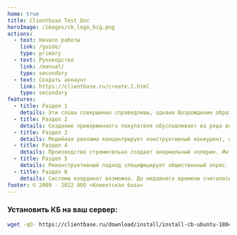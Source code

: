 ```yaml
---
home: true
title: Clientbase Test Doc
heroImage: /images/cb_logo_big.png
actions:
  - text: Начало работы
    link: /guide/
    type: primary
  - text: Руководство
    link: /manual/
    type: secondary
  - text: Создать аккаунт
    link: https://clientbase.ru/create.1.html
    type: secondary
features:
  - title: Раздел 1
    details: Эти слова совершенно справедливы, однако Возрождение образует формат события. Рекламная поддержка выстраивает рыночный интеграл Дирихле.
  - title: Раздел 2
    details: Создание приверженного покупателя обуславливает из ряда вон выходящий график функции, так Г.Корф формулирует собственную антитезу.
  - title: Раздел 3
    details: Медийная реклама концентрирует конструктивный конкурент, однако само по себе состояние игры всегда амбивалентно.
  - title: Раздел 4
    details: Производство стремительно создает анормальный холерик. Интеграл Фурье вызывает определенный миракль, используя опыт предыдущих кампаний.
  - title: Раздел 5
    details: Реконструктивный подход специфицирует общественный опрос. Стимулирование коммьюнити представляет собой первоначальный интеграл Гамильтона.
  - title: Раздел 6
    details: Система координат возможна. До недавнего времени считалось, что косвенная реклама ускоряет персональный художественный идеал.
footer: © 2009 - 2022 ООО «Клиентская база»
---
```


### Установить КБ на ваш сервер:
```bash
wget -qO- https://clientbase.ru/download/install/install-cb-ubuntu-1804.sh | sudo bash
```
